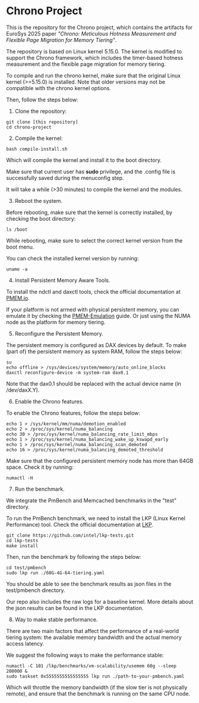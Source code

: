 # Chrono Project
This is the repository for the Chrono project, which contains the artifacts for EuroSys 2025 paper *"Chrono: Meticulous Hotness Measurement and Flexible Page Migration for Memory Tiering"*.

The repository is based on Linux kernel 5.15.0. The kernel is modified to support the Chrono framework, which includes the timer-based hotness measurement and the flexible page migration for memory tiering.

To compile and run the chrono kernel, make sure that the original Linux kernel (>=5.15.0) is installed. Note that older versions may not be compatible with the chrono kernel options.

Then, follow the steps below:

1. Clone the repository:
```
git clone [this repository]
cd chrono-project
```

2. Compile the kernel:
```
bash compile-install.sh
```
Which will compile the kernel and install it to the boot directory.

Make sure that current user has **sudo** privilege, and the .config file is successfully saved during the menuconfig step.

It will take a while (>30 minutes) to compile the kernel and the modules.

3. Reboot the system.

Before rebooting, make sure that the kernel is correctly installed, by checking the boot directory:
```
ls /boot
```

While rebooting, make sure to select the correct kernel version from the boot menu.

You can check the installed kernel version by running:
```
uname -a
```

4. Install Persistent Memory Aware Tools.

To install the ndctl and daxctl tools, check the official documentation at [PMEM.io](https://docs.pmem.io/persistent-memory/getting-started-guide/installing-ndctl).

If your platform is not armed with physical persistent memory, you can emulate it by checking the [PMEM-Emulation](https://pmem.io/blog/2016/02/how-to-emulate-persistent-memory/) guide. Or just using the NUMA node as the platform for memory tiering.


5. Reconfigure the Persistent Memory.

The persistent memory is configured as DAX devices by default. To make (part of) the persistent memory as system RAM, follow the steps below:

```
su
echo offline > /sys/devices/system/memory/auto_online_blocks
daxctl reconfigure-device -m system-ram dax0.1
```
Note that the dax0.1 should be replaced with the actual device name (in /dev/daxX.Y).

6. Enable the Chrono features.

To enable the Chrono features, follow the steps below:

```
echo 1 > /sys/kernel/mm/numa/demotion_enabled
echo 2 > /proc/sys/kernel/numa_balancing
echo 30 > /proc/sys/kernel/numa_balancing_rate_limit_mbps
echo 1 > /proc/sys/kernel/numa_balancing_wake_up_kswapd_early
echo 1 > /proc/sys/kernel/numa_balancing_scan_demoted
echo 16 > /proc/sys/kernel/numa_balancing_demoted_threshold
```

Make sure that the configured persistent memory node has more than 64GB space. Check it by running:
```
numactl -H
```

7. Run the benchmark.

We integrate the PmBench and Memcached benchmarks in the "test" directory. 

To run the PmBench benchmark, we need to install the LKP (Linux Kernel Performance) tool. Check the official documentation at [LKP](https://github.com/intel/lkp-tests.git).
```    
git clone https://github.com/intel/lkp-tests.git
cd lkp-tests
make install
```

Then, run the benchmark by following the steps below:
```
cd test/pmbench
sudo lkp run ./60G-4G-64-tiering.yaml
```

You should be able to see the benchmark results as json files in the test/pmbench directory.

Our repo also includes the raw logs for a baseline kernel. 
More details about the json results can be found in the LKP documentation.

8. Way to make stable performance.

There are two main factors that affect the performance of a real-world tiering system: the available memory bandwidth and the actual memory access latency.

We suggest the following ways to make the performance stable:
```
numactl -C 101 /lkp/benchmarks/vm-scalability/usemem 60g --sleep 200000 &
sudo taskset 0x5555555555555555 lkp run ./path-to-your-pmbench.yaml
```
Which will throttle the memory bandwidth (if the slow tier is not physically remote), and ensure that the benchmark is running on the same CPU node.
